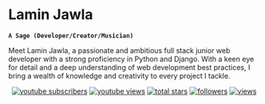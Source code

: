 # Lamin Jawla

**`A Sage (Developer/Creator/Musician)`**

Meet Lamin Jawla, a passionate and ambitious full stack junior web developer with a strong proficiency in Python and Django.
With a keen eye for detail and a deep understanding of web development best practices,
I bring a wealth of knowledge and creativity to every project I tackle.

<p align="center">
  <a href="[[https://www.youtube.com/c/DevProTips](https://www.youtube.com/channel/UCcBEcb2dapPzi68hoAa3Cmw)?sub_confirmation=1](https://www.youtube.com/channel/UCcBEcb2dapPzi68hoAa3Cmw?sub_confirmation=1)">
    <img alt="youtube subscribers" title="Subscribe to my YouTube channel" src="https://freshidea.com/jonah/app/youtube-stats-badges/subscribers-badge.php"/></a>
  <a href="https://www.youtube.com/c/DevProTips">
    <img alt="youtube views" title="YouTube views" src="https://freshidea.com/jonah/app/youtube-stats-badges/view-count-badge.php"/></a> 
  <a href="https://github.com/DenverCoder1?tab=repositories&sort=stargazers">
    <img alt="total stars" title="Total stars on GitHub" src="https://custom-icon-badges.demolab.com/github/stars/DenverCoder1?color=55960c&style=for-the-badge&labelColor=488207&logo=star"/></a>
  <a href="https://github.com/DenverCoder1?tab=followers">
    <img alt="followers" title="Follow me on Github" src="https://custom-icon-badges.demolab.com/github/followers/DenverCoder1?color=236ad3&labelColor=1155ba&style=for-the-badge&logo=person-add&label=Follow&logoColor=white"/></a>
  <a href="https://github.com/DenverCoder1/Simple-View-Counter">
    <img alt="views" title="GitHub profile views" src="https://freshidea.com/jonah/app/DenverCoder1-profile-views"/></a>
</p>

<!---
laminjawla1/laminjawla1 is a ✨ special ✨ repository because its `README.md` (this file) appears on your GitHub profile.
You can click the Preview link to take a look at your changes.
--->
